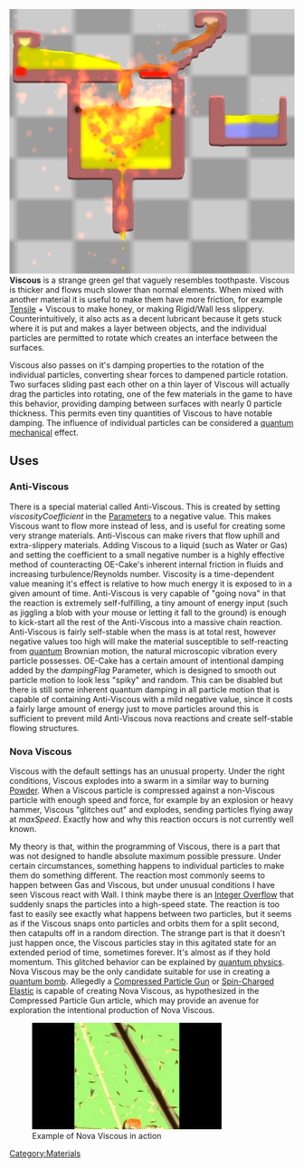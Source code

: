 ![Yellow viscous, mixed with fuel on fire, and floating on Water.](/images/Viscous.jpg "fig:Yellow viscous, mixed with fuel on fire, and floating on Water.")
**Viscous** is a strange green gel that vaguely resembles toothpaste. Viscous is thicker and flows much slower than normal elements. When mixed with another material it is useful to make them have more friction, for example [Tensile](/Tensile.md "Tensile") + Viscous to make honey, or making Rigid/Wall less slippery. Counterintuitively, it also acts as a decent lubricant because it gets stuck where it is put and makes a layer between objects, and the individual particles are permitted to rotate which creates an interface between the surfaces.

Viscous also passes on it's damping properties to the rotation of the individual particles, converting shear forces to dampened particle rotation. Two surfaces sliding past each other on a thin layer of Viscous will actually drag the particles into rotating, one of the few materials in the game to have this behavior, providing damping between surfaces with nearly 0 particle thickness. This permits even tiny quantities of Viscous to have notable damping. The influence of individual particles can be considered a [quantum mechanical](/Quantum%20Physics.md "Quantum Physics") effect.

## Uses

### Anti-Viscous

There is a special material called Anti-Viscous. This is created by setting *viscosityCoefficient* in the [Parameters](/Parameters.md "Parameters") to a negative value. This makes Viscous want to flow more instead of less, and is useful for creating some very strange materials. Anti-Viscous can make rivers that flow uphill and extra-slippery materials. Adding Viscous to a liquid (such as Water or Gas) and setting the coefficient to a small negative number is a highly effective method of counteracting OE-Cake's inherent internal friction in fluids and increasing turbulence/Reynolds number. Viscosity is a time-dependent value meaning it's effect is relative to how much energy it is exposed to in a given amount of time. Anti-Viscous is very capable of "going nova" in that the reaction is extremely self-fulfilling, a tiny amount of energy input (such as jiggling a blob with your mouse or letting it fall to the ground) is enough to kick-start all the rest of the Anti-Viscous into a massive chain reaction. Anti-Viscous is fairly self-stable when the mass is at total rest, however negative values too high will make the material susceptible to self-reacting from [quantum](/Quantum%20Physics.md "Quantum Physics") Brownian motion, the natural microscopic vibration every particle possesses. OE-Cake has a certain amount of intentional damping added by the *dampingFlag* Parameter, which is designed to smooth out particle motion to look less "spiky" and random. This can be disabled but there is still some inherent quantum damping in all particle motion that is capable of containing Anti-Viscous with a mild negative value, since it costs a fairly large amount of energy just to move particles around this is sufficient to prevent mild Anti-Viscous nova reactions and create self-stable flowing structures.

### Nova Viscous

Viscous with the default settings has an unusual property. Under the right conditions, Viscous explodes into a swarm in a similar way to burning [Powder](/Powder.md "Powder"). When a Viscous particle is compressed against a non-Viscous particle with enough speed and force, for example by an explosion or heavy hammer, Viscous "glitches out" and explodes, sending particles flying away at *maxSpeed*. Exactly how and why this reaction occurs is not currently well known.

My theory is that, within the programming of Viscous, there is a part that was not designed to handle absolute maximum possible pressure. Under certain circumstances, something happens to individual particles to make them do something different. The reaction most commonly seems to happen between Gas and Viscous, but under unusual conditions I have seen Viscous react with Wall. I think maybe there is an [Integer Overflow](https://en.wikipedia.org/wiki/Integer_overflow) that suddenly snaps the particles into a high-speed state. The reaction is too fast to easily see exactly what happens between two particles, but it seems as if the Viscous snaps onto particles and orbits them for a split second, then catapults off in a random direction. The strange part is that it doesn't just happen once, the Viscous particles stay in this agitated state for an extended period of time, sometimes forever. It's almost as if they hold momentum. This glitched behavior can be explained by [quantum physics](/Quantum%20Physics.md "Quantum Physics"). Nova Viscous may be the only candidate suitable for use in creating a [quantum bomb](/Quantum%20Bomb.md "Quantum Bomb"). Allegedly a [Compressed Particle Gun](/Compressed%20Particle%20Gun.md "Compressed Particle Gun") or [Spin-Charged Elastic](/Spin-Charged%20Elastic.md "Spin-Charged Elastic") is capable of creating Nova Viscous, as hypothesized in the Compressed Particle Gun article, which may provide an avenue for exploration the intentional production of Nova Viscous.

<figure>
<img src="/images/OEcake%20Kittystorm" title="Example of Nova Viscous in action" width="335" alt="Example of Nova Viscous in action" /><figcaption aria-hidden="true">Example of Nova Viscous in action</figcaption>
</figure>

[Category:Materials](/CategoryMaterials.md "Category:Materials")
